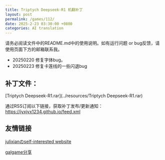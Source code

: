 ```yaml
---
title: Triptych Deepseek-R1 机翻补丁
layout: post
permalink: /games/112/
date: 2025-2-23 03:30:00 +0800
categories: AI translation
---
```



请务必阅读文件中的README.md中的使用说明。如有运行问题 or bug反馈，请使用页面下方的邮箱联系我。

- 20250220 修复字体bug。
- 20250223 修复卡莲线的一些闪退bug

## 补丁文件：

[Triptych Deepseek-R1.rar](../resources/Triptych Deepseek-R1.rar)

 

通过RSS订阅以下链接，获取补丁发布/更新通知：https://jyxjyx1234.github.io/feed.xml

## 友情链接

[julixianのself-interested website](https://julixian-siw.worldsystem.top/) 

[galgame分享](https://t.me/galgpt)